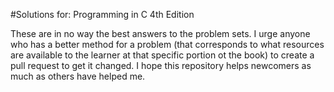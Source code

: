 #Solutions for: Programming in C 4th Edition

These are in no way the best answers to the problem sets. I urge anyone who has a better method for a problem (that corresponds to what resources are available to the learner at that specific portion ot the book) to create a pull request to get it changed. I hope this repository helps newcomers as much as others have helped me.

